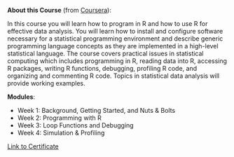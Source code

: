 **About this Course** (from [Coursera](https://www.coursera.org/learn/r-programming?specialization=jhu-data-science)):

In this course you will learn how to program in R and how to use R for effective data analysis. You will learn how to install and configure software necessary for a statistical programming environment and describe generic programming language concepts as they are implemented in a high-level statistical language. The course covers practical issues in statistical computing which includes programming in R, reading data into R, accessing R packages, writing R functions, debugging, profiling R code, and organizing and commenting R code. Topics in statistical data analysis will provide working examples.


**Modules**:

- Week 1: Background, Getting Started, and Nuts & Bolts
- Week 2: Programming with R
- Week 3: Loop Functions and Debugging
- Week 4: Simulation & Profiling

[Link to Certificate](https://coursera.org/share/e1ee5c20384b1c84243c8620e003dc6c)
